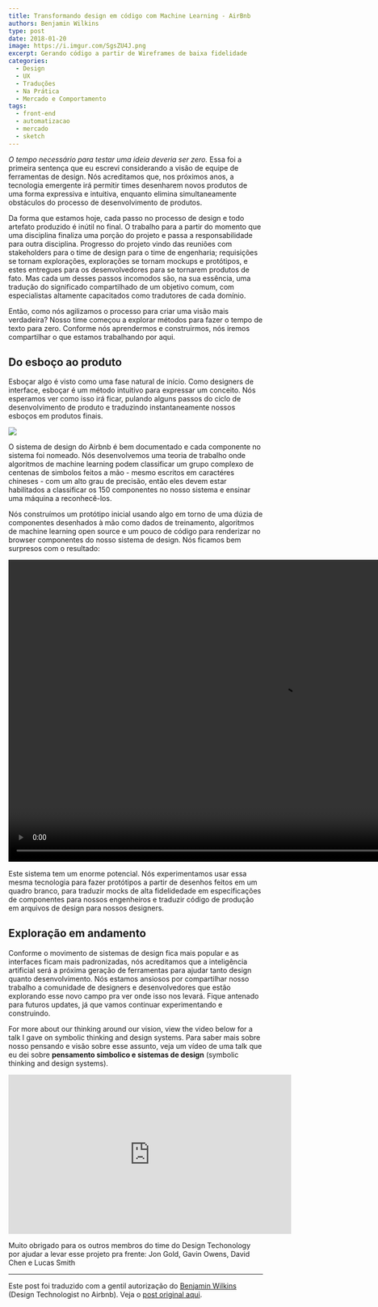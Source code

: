 ```yaml
---
title: Transformando design em código com Machine Learning - AirBnb
authors: Benjamin Wilkins
type: post
date: 2018-01-20
image: https://i.imgur.com/SgsZU4J.png
excerpt: Gerando código a partir de Wireframes de baixa fidelidade
categories:
  - Design
  - UX
  - Traduções
  - Na Prática
  - Mercado e Comportamento
tags:
  - front-end
  - automatizacao
  - mercado
  - sketch
---
```


_O tempo necessário para testar uma ideia deveria ser zero._ Essa foi a primeira sentença que eu escrevi considerando a visão de equipe de ferramentas de design. Nós acreditamos que, nos próximos anos, a tecnologia emergente irá permitir times desenharem novos produtos de uma forma expressiva e intuitiva, enquanto elimina simultaneamente obstáculos do processo de desenvolvimento de produtos.

Da forma que estamos hoje, cada passo no processo de design e todo artefato produzido é inútil no final. O trabalho para a partir do momento que uma disciplina finaliza uma porção do projeto e passa a responsabilidade para outra disciplina. Progresso do projeto vindo das reuniões com stakeholders  para o time de design para o time de engenharia; requisições se tornam explorações, explorações se tornam mockups e protótipos, e estes entregues para os desenvolvedores para se tornarem produtos de fato. Mas cada um desses passos incomodos são, na sua essência, uma tradução do significado compartilhado de um objetivo comum, com especialistas altamente capacitados como tradutores de cada domínio.

Então, como nós agilizamos o processo para criar uma visão mais verdadeira? Nosso time começou a explorar métodos para fazer o tempo de texto para zero. Conforme nós aprendermos e construirmos, nós iremos compartilhar o que estamos trabalhando por aqui.

## Do esboço ao produto

Esboçar algo é visto como uma fase natural de início. Como designers de interface, esboçar é um método intuitivo para expressar um conceito. Nós esperamos ver como isso irá ficar, pulando alguns passos do ciclo de desenvolvimento de produto e traduzindo instantaneamente nossos esboços em produtos finais. 

![](https://i.imgur.com/U97JBFF.png)

O sistema de design do Airbnb é bem documentado e cada componente no sistema foi nomeado. Nós desenvolvemos uma teoria de trabalho onde algoritmos de machine learning podem classificar um grupo complexo de centenas de simbolos feitos a mão - mesmo escritos em caractéres chineses - com um alto grau de precisão, então eles devem estar habilitados a classificar os 150 componentes no nosso sistema e ensinar uma máquina a reconhecê-los.

Nós construímos um protótipo inicial usando algo em torno de uma dúzia de componentes desenhados à mão como dados de treinamento, algoritmos de machine learning open source e um pouco de código para renderizar no browser componentes do nosso sistema de design. Nós ficamos bem surpresos com o resultado:

<video class="wp-video-shortcode" id="video-6877-1_html5" width="1280" height="708" preload="metadata" src="https://airbnb.design/wp-content/uploads/2017/10/WireframeClassifiersmall.mp4?_=1" style="width: 1080px; height: 597.375px;"><source type="video/mp4" src="https://airbnb.design/wp-content/uploads/2017/10/WireframeClassifiersmall.mp4?_=1"><a href="https://airbnb.design/wp-content/uploads/2017/10/WireframeClassifiersmall.mp4">https://airbnb.design/wp-content/uploads/2017/10/WireframeClassifiersmall.mp4</a></video>

Este sistema tem um enorme potencial. Nós experimentamos usar essa mesma tecnologia para fazer protótipos a partir de desenhos feitos em um quadro branco, para traduzir mocks de alta fidelidedade em especificações de componentes para nossos engenheiros e traduzir código de produção em arquivos de design para nossos designers.

## Exploração em andamento

Conforme o movimento de sistemas de design fica mais popular e as interfaces ficam mais padronizadas, nós acreditamos que a inteligência artificial será a próxima geração de ferramentas para ajudar tanto design quanto desenvolvimento. Nós estamos ansiosos por compartilhar nosso trabalho a comunidade de designers e desenvolvedores que estão explorando esse novo campo pra ver onde isso nos levará. Fique antenado para futuros updates, já que vamos continuar experimentando e construindo.

For more about our thinking around our vision, view the video below for a talk I gave on symbolic thinking and design systems.
Para saber mais sobre nosso pensando e visão sobre esse assunto, veja um vídeo de uma talk que eu dei sobre **pensamento simbolico e sistemas de design** (symbolic thinking and design systems).

<iframe width="560" height="315" src="https://www.youtube.com/embed/z5XxgxBz3Fo" frameborder="0" allow="autoplay; encrypted-media" allowfullscreen></iframe>

Muito obrigado para os outros membros do time do Design Techonology por ajudar a levar esse projeto pra frente: Jon Gold, Gavin Owens, David Chen e Lucas Smith

***

Este post foi traduzido com a gentil autorização do [Benjamin Wilkins](https://twitter.com/thatbenlifetho) (Design Technologist no Airbnb). Veja o [post original aqui](https://airbnb.design/sketching-interfaces/).
